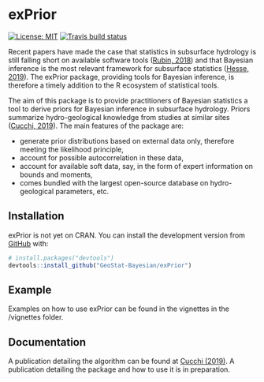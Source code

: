 
<!-- README.md is generated from README.Rmd. Please edit that file -->
exPrior
=======

<!-- badges: start -->
[![License: MIT](https://img.shields.io/badge/License-MIT-yellow.svg)](https://opensource.org/licenses/MIT) [![Travis build status](https://travis-ci.org/GeoStat-Bayesian/exPrior.svg?branch=master)](https://travis-ci.org/GeoStat-Bayesian/exPrior) <!-- badges: end -->

Recent papers have made the case that statistics in subsurface hydrology is still falling short on available software tools ([Rubin, 2018](https://www.hydrol-earth-syst-sci.net/22/5675/2018/)) and that Bayesian inference is the most relevant framework for subsurface statistics ([Hesse, 2019](https://www.frontiersin.org/articles/10.3389/feart.2019.00118/full)). The exPrior package, providing tools for Bayesian inference, is therefore a timely addition to the R ecosystem of statistical tools.

The aim of this package is to provide practitioners of Bayesian statistics a tool to derive priors for Bayesian inference in subsurface hydrology. Priors summarize hydro-geological knowledge from studies at similar sites ([Cucchi, 2019](https://www.sciencedirect.com/science/article/abs/pii/S0309170818309059)). The main features of the package are:

-   generate prior distributions based on external data only, therefore meeting the likelihood principle,
-   account for possible autocorrelation in these data,
-   account for available soft data, say, in the form of expert information on bounds and moments,
-   comes bundled with the largest open-source database on hydro-geological parameters, etc.

Installation
------------

exPrior is not yet on CRAN. You can install the development version from [GitHub](https://github.com/) with:

``` r
# install.packages("devtools")
devtools::install_github("GeoStat-Bayesian/exPrior")
```

Example
-------

Examples on how to use exPrior can be found in the vignettes in the /vignettes folder.

Documentation
-------------

A publication detailing the algorithm can be found at [Cucchi (2019)](https://www.sciencedirect.com/science/article/abs/pii/S0309170818309059). A publication detailing the package and how to use it is in preparation.
